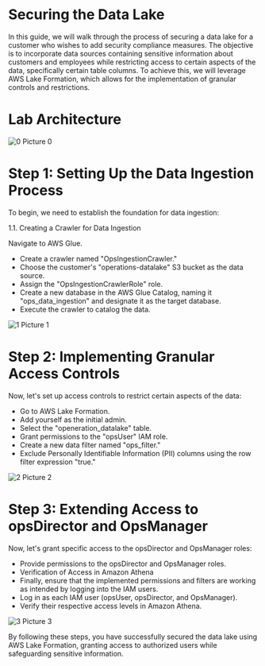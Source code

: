 # Securing the Data Lake

In this guide, we will walk through the process of securing a data lake for a customer who wishes to add security compliance measures. The objective is to incorporate data sources containing sensitive information about customers and employees while restricting access to certain aspects of the data, specifically certain table columns. To achieve this, we will leverage AWS Lake Formation, which allows for the implementation of granular controls and restrictions.

# Lab Architecture 
![0  Picture 0](https://github.com/kevin-wynn-cloud/AWS-Projects/assets/144941082/26386c18-1f02-45ef-925c-2d30201d4cf5)

# Step 1: Setting Up the Data Ingestion Process

To begin, we need to establish the foundation for data ingestion:

1.1. Creating a Crawler for Data Ingestion

Navigate to AWS Glue.
- Create a crawler named "OpsIngestionCrawler."
- Choose the customer's "operations-datalake" S3 bucket as the data source.
- Assign the "OpsIngestionCrawlerRole" role.
- Create a new database in the AWS Glue Catalog, naming it "ops_data_ingestion" and designate it as the target database.
- Execute the crawler to catalog the data.

![1  Picture 1](https://github.com/kevin-wynn-cloud/AWS-Projects/assets/144941082/8b567dc9-5bae-49ca-bc21-6507630de17f)

# Step 2: Implementing Granular Access Controls

Now, let's set up access controls to restrict certain aspects of the data:

- Go to AWS Lake Formation.
- Add yourself as the initial admin.
- Select the "openeration_datalake" table.
- Grant permissions to the "opsUser" IAM role.
- Create a new data filter named "ops_filter."
- Exclude Personally Identifiable Information (PII) columns using the row filter expression "true."

![2  Picture 2](https://github.com/kevin-wynn-cloud/AWS-Projects/assets/144941082/c1c4264d-9b47-479f-9d36-0e3a1e3c4d0c)

# Step 3: Extending Access to opsDirector and OpsManager

Now, let's grant specific access to the opsDirector and OpsManager roles:

- Provide permissions to the opsDirector and OpsManager roles.
- Verification of Access in Amazon Athena
- Finally, ensure that the implemented permissions and filters are working as intended by logging into the IAM users.
- Log in as each IAM user (opsUser, opsDirector, and OpsManager).
- Verify their respective access levels in Amazon Athena.

![3  Picture 3](https://github.com/kevin-wynn-cloud/AWS-Projects/assets/144941082/db4019e3-b20a-4bf0-9e5f-a93c2160b107)

By following these steps, you have successfully secured the data lake using AWS Lake Formation, granting access to authorized users while safeguarding sensitive information.
